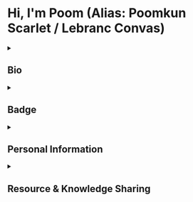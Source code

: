 # Hi, I'm Poom (Alias: Poomkun Scarlet / Lebranc Convas) 

<details>
<summary><b><h2>Bio</h2></b></summary>

### He / Him, From Thailand. 

Even If I'm a Computer Science Student, but I'm still Self-Taught Developer.  
because some topics I can't learn from College but from experience.  
  
I'm interested in Computer Science and many fields such as Video Content, Visual Art, Sound Design & Composing, Japanese / Korean Language, ETC. 
  
I use Github as Version Management, Project Resources Storage, Knowledge Resource, and Software Developer Social Networking Platform. 
</details>

<details>
<summary><b><h2>Badge</h2></b></summary> 

<p align="left"> <img src="https://komarev.com/ghpvc/?username=lebrancconvas&label=Profile%20views&color=0e75b6&style=flat" alt="lebrancconvas" /> </p> 

[![wakatime](https://wakatime.com/badge/user/aa7caa62-dc2b-435e-95ef-ebf1d6af4205.svg)](https://wakatime.com/@aa7caa62-dc2b-435e-95ef-ebf1d6af4205)

<a href="https://app.daily.dev/poomkunscarlet"><img src="https://api.daily.dev/devcards/eedc2e551d3747948195f6f2827a1eed.png?r=2fx" width="400" alt="Poom Yimyuean's Dev Card"/></a> 

<img align="center" width="73%" src="https://github-profile-summary-cards.vercel.app/api/cards/profile-details?username=lebrancconvas&line_height=21&theme=dracula"> 

<p><img align="center" src="https://github-readme-stats.vercel.app/api?username=lebrancconvas&show_icons=true&theme=nightowl&locale=en" alt="lebrancconvas" /></p>

<p><a href="https://github.com/ryo-ma/github-profile-trophy"><img align="center" src="https://github-profile-trophy.vercel.app/?username=lebrancconvas&row=2&column=4&margin-w=15&margin-h=15&theme=dracula&no-bg=true&no-frame=true" alt="lebrancconvas" /></a></p>

<p><img align="center" src="https://github-readme-streak-stats.herokuapp.com/?user=lebrancconvas&" alt="lebrancconvas" /></p> 

[![Languages](https://github-readme-stats.vercel.app/api/top-langs/?username=lebrancconvas&layout=compact&langs_count=10&hide_border=true&custom_title=Languages&bg_color=00000000)](https://github.com/lebrancconvas)
</details>
  
<details>
<summary><b><h2>Personal Information</h2></b></summary>  

**Programming Language** 
- Python3
- Javascript
- Java
- C++
- Typescript  
- C# 
- Ruby 

**Interested in**
- Web Development (VueJS, ReactJS, Typescript) 
- Game Development (RPG Maker XP/MV/MZ, Unity, Construct3, RenPy, C#, C++, Monogame, Phaser 3)   
- Data Science (Python3, R, Jupyter Notebook, Anaconda) 
- Theoretical Computer Science (Automata Theory, Category Theory, Data Structures and Algorithms)  
- Computer Graphics (Java Graphics API, OpenGL, Three.js)  
- Functional Programming (Haskell, Scala, Elixir, Clojure, Javascript)
- Web Scraping and Automation (Puppeteer, Cheerio, Axios)

**Other Skills**  
- Video Editing (Final Cut Pro, Adobe Premiere Pro)
- Sound Composing (Logic Pro, FL Studio)
- Pixel Art (Aseprite, Adobe Photoshop)
- Graphic Design (Canva, Figma, Adobe Photoshop)
- Mathematics (Wolfram Alpha, GeoGebra, Matlab)
- Content Writing (Microsoft Word, Google Docs, Notion, Wordpress, Naver Blog, Medium) 

**Entertainment Interested** 
- Anime / Manga (Shonen, Seinen, Mystery, Adventure, Slice of Life, One-Shot, ETC.)  
- Game (JRPG, Adventure, Fighting, Rhythm, Strategy, Trading-Card, Arcade, Casual, Puzzle, Gacha, Visual Novel, Indie, ETC.)   
- Music (Game OST., Anisong (Anime OST.), Rock / Metal, J-Pop, Indie, ETC.)   

**Social Media / Profile** 
- [My Personal Portfolio](https://lebrancconvas.github.io) 
- [Wordpress (My Personal Blog)](https://lebrancconvas.wordpress.com) 
- [Leetcode (Problem Solving by Programming)](https://leetcode.com/lebrancconvas)
- [Docker Hub](https://hub.docker.com/u/poomkunscarlet)
- [Node Package Manager (NPM) Account](https://www.npmjs.com/~poomkunscarlet)
- [Wakatime (My Programming History)](https://wakatime.com/@lebrancconvas) 
- [Facebook (Fanpage for my game development projects.)](https://www.facebook.com/houseofscarletth/)
- [Twitter (Account for my game development projects.)](https://twitter.com/HouseofScarleth)
- [Soundcloud (For my audio composing projects.)](https://soundcloud.com/poomkun-scarlet/tracks)  
- [Artstation (For my art projects.)](https://www.artstation.com/poomyimyuean) 
- [Twitch (I do stream on game and programming sometimes.)](https://www.twitch.tv/lebrancconvas/videos)
- [Linktree](https://linktr.ee/poomkunscarlet)     
</details>
 
<details>
<summary><b><h2>Resource & Knowledge Sharing</h2></b></summary>

**E-Books Library Repository**
- [Pure Mathematics E-Books.](https://github.com/lebrancconvas/Pure-Mathematics-EBooks)
- [Computer Science E-Books.](https://github.com/lebrancconvas/Computer-Science-EBooks)
- [Programming E-Books.](https://github.com/lebrancconvas/Programming-Notes-for-Professional)

**Computer Science's Knowledge Sharing (Youtube Playlist)**
- Text Editor / IDE 
  - [Visual Studio Code](https://www.youtube.com/playlist?list=PL4gb8oBUMvamLWhN15VTodBYVlXf65GRd)
  - [Vim](https://www.youtube.com/playlist?list=PL4gb8oBUMval2bO4oHVzgpTz5yZ_NMnBa)
  - [Neovim](https://www.youtube.com/playlist?list=PL4gb8oBUMvanCM0IMmAIOhs6sZpQHKsWf)
- Programming Language 
  - [Javascript](https://www.youtube.com/playlist?list=PL4gb8oBUMvanv-h00ZWK2kCpIPSRiWJaj)
  - [Typescript](https://www.youtube.com/playlist?list=PL4gb8oBUMvakrLP2FTIyEOa_zBFzSo6zy) 
  - [Java](https://www.youtube.com/playlist?list=PL4gb8oBUMvan9XrHcjB0seN-aze2FTlSo)
  - [C#](https://www.youtube.com/playlist?list=PL4gb8oBUMvalfmvifGcr3QQ0RdAqSeiLg) 
  - [Go](https://www.youtube.com/playlist?list=PL4gb8oBUMvak9I8XWk4cLYOjtYCp6kyNs) 
  - [Dart](https://www.youtube.com/playlist?list=PL4gb8oBUMvanzFdMUdVBO67ztPOATa5wt)
  - [Swift](https://www.youtube.com/playlist?list=PL4gb8oBUMvamZRS-SfqJnmWOi3HsftZbL) 
  - [Rust](https://www.youtube.com/playlist?list=PL4gb8oBUMvan04jx76rLKhKPYDdM3eQX7) 
  - [Scala](https://www.youtube.com/playlist?list=PL4gb8oBUMvakg8Bs5GZieoL3dxWXntNVv)
  - [Haskell](https://www.youtube.com/playlist?list=PL4gb8oBUMvalSSKroB0vu-piiZdlXg4AU)
  - [Lua](https://www.youtube.com/playlist?list=PL4gb8oBUMvakhsalttygKQcqZRQDaBGuo)
  - [Clojure](https://www.youtube.com/playlist?list=PL4gb8oBUMvalD1_KIO_VCE3oQIaVqD5gw)
  - [Nim](https://www.youtube.com/playlist?list=PL4gb8oBUMvaki00TMhag3xdRtUTmn15Rk) 
- Scripting Language 
  - [Shell Script / Bash](https://www.youtube.com/playlist?list=PL4gb8oBUMvam4Tvb-Cgy1vpp8_KjuxcAb)
- Programming Paradigm 
  - [Object-Oriented Programming (OOP)](https://www.youtube.com/playlist?list=PL4gb8oBUMvakF0tpLa7l_Ukxmdn5AecJg) 
  - [Functional Programming (FP)](https://www.youtube.com/playlist?list=PL4gb8oBUMval6Vh2ghyjnfoe-subUlNvJ) 
- [Web Development](https://www.youtube.com/playlist?list=PL4gb8oBUMvaknHDjMAwlnkzYv2BoDMFJd)
  - Library / Framework
    - [ReactJS](https://www.youtube.com/playlist?list=PL4gb8oBUMvakvlwc-gchpcXWbQDVPIdQF)
    - [VueJS](https://www.youtube.com/playlist?list=PL4gb8oBUMvalsfo3BleYROXMYihZws9e0) 
    - [AngularJS](https://www.youtube.com/playlist?list=PL4gb8oBUMvan4b4diYNqOV56tIW9_S7At)
    - [Spring Boot](https://www.youtube.com/playlist?list=PL4gb8oBUMvaloS7Rm0OlOdFvuoUfYT-Te)
    - [Three.JS](https://www.youtube.com/playlist?list=PL4gb8oBUMvamyAFC9JMGQzG9YcywQa_GG) 
  - Tool 
    - [WebAssembly](https://www.youtube.com/playlist?list=PL4gb8oBUMvakYAyrWtzu3DOBmhoDYKmsg) 
- [Game Development](https://www.youtube.com/playlist?list=PL4gb8oBUMvanp995ohDgwlIUgxBDLkkDT) 
  - Tool / Engine 
    - [Unity](https://www.youtube.com/playlist?list=PL4gb8oBUMvak5bl43yNBfkFBZKQ632oee) 
    - [Bevy (Rust)](https://www.youtube.com/playlist?list=PL4gb8oBUMvanfc4EaMANMbRdfENkFrJSw) 
  - Library / Framework 
    - [OpenGL](https://www.youtube.com/playlist?list=PL4gb8oBUMvakCELncCToM3RRIfwfh9RW0) 
    - [Monogame](https://www.youtube.com/playlist?list=PL4gb8oBUMvanb2wZiWRzz2MpkR1wcMz87) 
    - [SFML](https://www.youtube.com/playlist?list=PL4gb8oBUMvanBgsiBO95esSkw47j1bEJ3) 
  - [Game Programming](https://www.youtube.com/playlist?list=PL4gb8oBUMvam6dNBE4A5VELkMC3VZeDiT) 
- Mobile Development
  - Platform / OS
    - [Android Mobile Development](https://www.youtube.com/playlist?list=PL4gb8oBUMvalxPeMZOG_kWpeda50KqHW1) 
    - [iOS Mobile Development](https://www.youtube.com/playlist?list=PL4gb8oBUMvak01ZSu3f_5yKPrY1WgzkUI) 
- Cross-Platform Development 
    - Library / Framework 
      - [Flutter](https://www.youtube.com/playlist?list=PL4gb8oBUMvakIC7i3M02qflUw2DScgl3B)
- [User Experience Research and Design (UX Research & Design)](https://www.youtube.com/playlist?list=PL4gb8oBUMvamAxyCCySyZh13_2ejPQRor) 
  - [Application Design Critique](https://www.youtube.com/playlist?list=PL4gb8oBUMvaniagrrSSp8yIYEXC39_iXD) 
- User Interface Design (UI Design)
  - Tools 
    - [Figma](https://www.youtube.com/playlist?list=PL4gb8oBUMvakPlpFB_sRiFojxKrJ2OPY0)
- [Database System](https://www.youtube.com/playlist?list=PL4gb8oBUMvanBRUw4qrX4kvckomFs5Vk9)
  - Tools
    - [SQL](https://www.youtube.com/playlist?list=PL4gb8oBUMvanXRr34uU6VDpCzo1_tRICm) 
- [Network System](https://www.youtube.com/playlist?list=PL4gb8oBUMvalYX7phzWMmd9Vc1W11rIRQ)
- Development and Operations (DevOps)
  - Version Control 
    - [Git](https://www.youtube.com/playlist?list=PL4gb8oBUMvakWeBbXvAYHTDrw4zKBTeS0)
  - Containerization 
    - [Docker](https://www.youtube.com/playlist?list=PL4gb8oBUMvam-CCWjpGjYFrpp79g-dbph) 
- [Software Engineering / Software Design / Software Architecture](https://www.youtube.com/playlist?list=PL4gb8oBUMvan74B0cTsw7S_6TxrgM7XTp) 
- [Blockchain and Digital Assets](https://www.youtube.com/playlist?list=PL4gb8oBUMvaky4zyuEufKxpBYuzo6bVwi) 

**Computer Science's Resource Recommended** 
- Youtube Channel 
  - [freeCodeCamp](https://www.youtube.com/c/Freecodecamp)
  - [MIT OpenCourseWare](https://www.youtube.com/c/mitocw) 
  - [Neso Academy](https://www.youtube.com/c/nesoacademy) 
  - [Simplilearn](https://www.youtube.com/c/SimplilearnOfficial) 
  - [Computerphile](https://www.youtube.com/user/Computerphile)
  - [Game Developer Conference: GDC (Game Development)](https://www.youtube.com/channel/UC0JB7TSe49lg56u6qH8y_MQ) 
  - [Traversy Media](https://www.youtube.com/user/TechGuyWeb) 
  - [Gamefromscratch (Game Development)](https://www.youtube.com/user/gamefromscratch) 
  - [Web Dev Simplified (Web Development)](https://www.youtube.com/channel/UCFbNIlppjAuEX4znoulh0Cw)  
- Website 
  - [GeeksforGeeks](https://www.geeksforgeeks.org) 
  - [Tutorialspoint](https://www.tutorialspoint.com) 
  - [Dev.to](https://dev.to) 
  - [Sitepoint](https://www.sitepoint.com) 
  - [Medium](https://medium.com) 
  - [App Daily Dev](https://app.daily.dev/)
- Podcast 
  - [Ladybug Podcast](https://open.spotify.com/show/1KBO1tSnm0XRlEILmqt7Em) 
- Massive Open Online Course (MOOC) 
  - [Udemy](https://udemy.com) 
  - [Udacity](https://www.udacity.com) 
  - [Coursera](https://www.coursera.org) 
  - [Edx](https://www.edx.org) 
  - [MIT OpenCourseWare](https://ocw.mit.edu/index.htm)  
  - [Kaggle](https://www.kaggle.com/learn)   
- Github Repository 
  - [Computer Science Videos Courses](https://github.com/Developer-Y/cs-video-courses) 
  - [Math & Science Videos Courses](https://github.com/Developer-Y/math-science-video-lectures) 
  - [Data Structures & Algorithms](https://github.com/ZoranPandovski/al-go-rithms) 
  - [Design Patterns](https://github.com/ZoranPandovski/design-patterns) 
  - [Technical Interviewing](https://github.com/Developer-Y/technical-interviews) 
  - [Clean Code Javascript](https://github.com/ryanmcdermott/clean-code-javascript) 
  - [All things Java](https://github.com/Developer-Y/all-things-java) 
  - [Scalable Software Architecture](https://github.com/Developer-Y/Scalable-Software-Architecture) 
</details>
